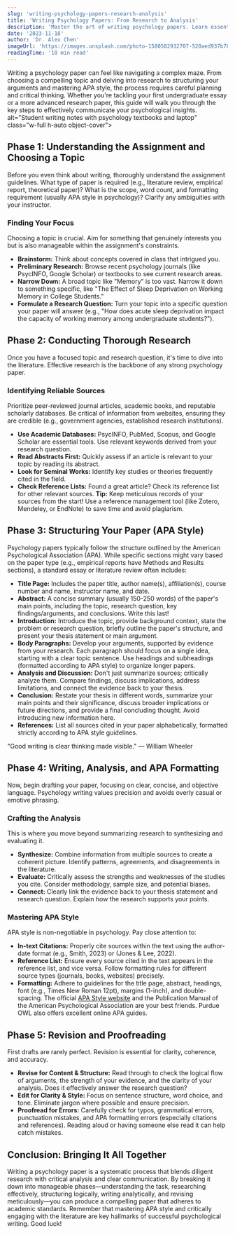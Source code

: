 ```yaml
---
slug: 'writing-psychology-papers-research-analysis'
title: 'Writing Psychology Papers: From Research to Analysis'
description: 'Master the art of writing psychology papers. Learn essential steps from choosing a topic and conducting research to structuring your analysis and citing sources according to APA style.'
date: '2023-11-18'
author: 'Dr. Alex Chen'
imageUrl: 'https://images.unsplash.com/photo-1580582932707-520aed937b7b?ixlib=rb-4.0.3&ixid=M3wxMjA3fDB8MHxwaG90by1wYWdlfHx8fGVufDB8fHx8fA%3D%3D&auto=format&fit=crop&w=1200&q=80'
readingTime: '10 min read'
---
```

Writing a psychology paper can feel like navigating a complex maze. From choosing a compelling topic and delving into research to structuring your arguments and mastering APA style, the process requires careful planning and critical thinking. Whether you're tackling your first undergraduate essay or a more advanced research paper, this guide will walk you through the key steps to effectively communicate your psychological insights.
alt="Student writing notes with psychology textbooks and laptop" class="w-full h-auto object-cover">

## Phase 1: Understanding the Assignment and Choosing a Topic
Before you even think about writing, thoroughly understand the assignment guidelines. What type of paper is required (e.g., literature review, empirical report, theoretical paper)? What is the scope, word count, and formatting requirement (usually APA style in psychology)? Clarify any ambiguities with your instructor.

### Finding Your Focus
Choosing a topic is crucial. Aim for something that genuinely interests you but is also manageable within the assignment's constraints.
* **Brainstorm:** Think about concepts covered in class that intrigued you.
* **Preliminary Research:** Browse recent psychology journals (like PsycINFO, Google Scholar) or textbooks to see current research areas.
* **Narrow Down:** A broad topic like "Memory" is too vast. Narrow it down to something specific, like "The Effect of Sleep Deprivation on Working Memory in College Students."
* **Formulate a Research Question:** Turn your topic into a specific question your paper will answer (e.g., "How does acute sleep deprivation impact the capacity of working memory among undergraduate students?").

## Phase 2: Conducting Thorough Research
Once you have a focused topic and research question, it's time to dive into the literature. Effective research is the backbone of any strong psychology paper.

### Identifying Reliable Sources
Prioritize peer-reviewed journal articles, academic books, and reputable scholarly databases. Be critical of information from websites, ensuring they are credible (e.g., government agencies, established research institutions).
* **Use Academic Databases:** PsycINFO, PubMed, Scopus, and Google Scholar are essential tools. Use relevant keywords derived from your research question.
* **Read Abstracts First:** Quickly assess if an article is relevant to your topic by reading its abstract.
* **Look for Seminal Works:** Identify key studies or theories frequently cited in the field.
* **Check Reference Lists:** Found a great article? Check its reference list for other relevant sources.
**Tip:** Keep meticulous records of your sources from the start! Use a reference management tool (like Zotero, Mendeley, or EndNote) to save time and avoid plagiarism.

## Phase 3: Structuring Your Paper (APA Style)
Psychology papers typically follow the structure outlined by the American Psychological Association (APA). While specific sections might vary based on the paper type (e.g., empirical reports have Methods and Results sections), a standard essay or literature review often includes:
* **Title Page:** Includes the paper title, author name(s), affiliation(s), course number and name, instructor name, and date.
* **Abstract:** A concise summary (usually 150-250 words) of the paper's main points, including the topic, research question, key findings/arguments, and conclusions. Write this last!
* **Introduction:** Introduce the topic, provide background context, state the problem or research question, briefly outline the paper's structure, and present your thesis statement or main argument.
* **Body Paragraphs:** Develop your arguments, supported by evidence from your research. Each paragraph should focus on a single idea, starting with a clear topic sentence. Use headings and subheadings (formatted according to APA style) to organize longer papers.
* **Analysis and Discussion:** Don't just summarize sources; critically analyze them. Compare findings, discuss implications, address limitations, and connect the evidence back to your thesis.
* **Conclusion:** Restate your thesis in different words, summarize your main points and their significance, discuss broader implications or future directions, and provide a final concluding thought. Avoid introducing new information here.
* **References:** List all sources cited in your paper alphabetically, formatted strictly according to APA style guidelines.

> 
"Good writing is clear thinking made visible." — William Wheeler

## Phase 4: Writing, Analysis, and APA Formatting
Now, begin drafting your paper, focusing on clear, concise, and objective language. Psychology writing values precision and avoids overly casual or emotive phrasing.

### Crafting the Analysis
This is where you move beyond summarizing research to synthesizing and evaluating it.
* **Synthesize:** Combine information from multiple sources to create a coherent picture. Identify patterns, agreements, and disagreements in the literature.
* **Evaluate:** Critically assess the strengths and weaknesses of the studies you cite. Consider methodology, sample size, and potential biases.
* **Connect:** Clearly link the evidence back to your thesis statement and research question. Explain *how* the research supports your points.

### Mastering APA Style
APA style is non-negotiable in psychology. Pay close attention to:
* **In-text Citations:** Properly cite sources within the text using the author-date format (e.g., Smith, 2023) or (Jones & Lee, 2022).
* **Reference List:** Ensure every source cited in the text appears in the reference list, and vice versa. Follow formatting rules for different source types (journals, books, websites) precisely.
* **Formatting:** Adhere to guidelines for the title page, abstract, headings, font (e.g., Times New Roman 12pt), margins (1-inch), and double-spacing.
The official [APA Style website](https://apastyle.apa.org/) and the Publication Manual of the American Psychological Association are your best friends. Purdue OWL also offers excellent online APA guides.

## Phase 5: Revision and Proofreading
First drafts are rarely perfect. Revision is essential for clarity, coherence, and accuracy.
* **Revise for Content & Structure:** Read through to check the logical flow of arguments, the strength of your evidence, and the clarity of your analysis. Does it effectively answer the research question?
* **Edit for Clarity & Style:** Focus on sentence structure, word choice, and tone. Eliminate jargon where possible and ensure precision.
* **Proofread for Errors:** Carefully check for typos, grammatical errors, punctuation mistakes, and APA formatting errors (especially citations and references). Reading aloud or having someone else read it can help catch mistakes.

## Conclusion: Bringing It All Together
Writing a psychology paper is a systematic process that blends diligent research with critical analysis and clear communication. By breaking it down into manageable phases—understanding the task, researching effectively, structuring logically, writing analytically, and revising meticulously—you can produce a compelling paper that adheres to academic standards. Remember that mastering APA style and critically engaging with the literature are key hallmarks of successful psychological writing. Good luck!
